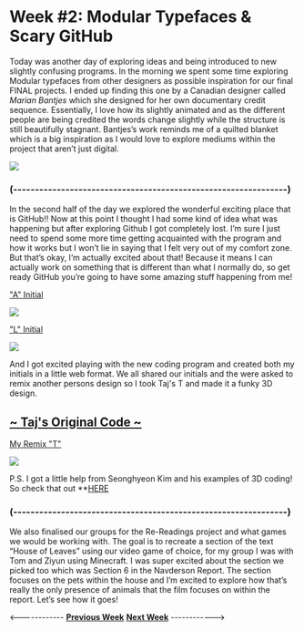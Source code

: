 # Week #2: Modular Typefaces & Scary GitHub

Today was another day of exploring ideas and being introduced to new slightly confusing programs. In the morning we spent some time exploring Modular typefaces from other designers as possible inspiration for our final FINAL projects. I ended up finding this one by a Canadian designer called *Marian Bantjes* which she designed for her own documentary credit sequence. Essentially, I love how its slightly animated and as the different people are being credited the words change slightly while the structure is still beautifully stagnant. Bantjes’s work reminds me of a quilted blanket which is a big inspiration as I would love to explore mediums within the project that aren’t just digital. 

<img src="modular type.png">

### (---------------------------------------------------------------) ###

In the second half of the day we explored the wonderful exciting place that is GitHub!! Now at this point I thought I had some kind of idea what was happening but after exploring Github I got completely lost. I’m sure I just need to spend some more time getting acquainted with the program and how it works but I won’t lie in saying that I felt very out of my comfort zone. But that’s okay, I’m actually excited about that! Because it means I can actually work on something that is different than what I normally do, so get ready GitHub you’re going to have some amazing stuff happening from me! 

["A" Initial](https://astlcreations.github.io/codewords-codes-words/p5.js%20Coding%20Files/Week%201/A_Initial/)

<img src="A Intial.gif">

["L" Initial](https://astlcreations.github.io/codewords-codes-words/p5.js%20Coding%20Files/Week%201/L_Initial/)

<img src="L Initial.gif">

And I got excited playing with the new coding program and created both my initials in a little web format. We all shared our initials and the were asked to remix another persons design so I took Taj's T and made it a funky 3D design. 

## [~ Taj's Original Code ~](https://tajhealy.github.io/CodeWords/week_01/ShapesT/)

[My Remix "T"](https://astlcreations.github.io/codewords-codes-words/p5.js%20Coding%20Files/Week%201/T_Remix/)

<img src="t remix.gif">

P.S. I got a little help from Seonghyeon Kim and his examples of 3D coding! So check that out **[HERE](https://p5js.org/examples/3d-geometries.html)

### (---------------------------------------------------------------) ###

We also finalised our groups for the Re-Readings project and what games we would be working with. The goal is to recreate a section of the text “House of Leaves” using our video game of choice, for my group I was with Tom and Ziyun using Minecraft. I was super excited about the section we picked too which was Section 6 in the Navderson Report. The section focuses on the pets within the house and I’m excited to explore how that’s really the only presence of animals that the film focuses on within the report. Let’s see how it goes!


<------------ [**Previous Week**](https://astlcreations.github.io/codewords-codes-words/SKO/Re-Readings%20&%20Coding/Week%2001/) [**Next Week**](https://astlcreations.github.io/codewords-codes-words/SKO/Re-Readings%20&%20Coding/Week%2003/) ------------>

